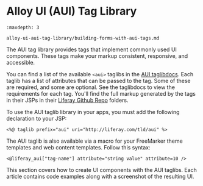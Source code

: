 # Alloy UI (AUI) Tag Library

```{toctree}
:maxdepth: 3

alloy-ui-aui-tag-library/building-forms-with-aui-tags.md
```

The AUI tag library provides tags that implement commonly used UI components. These tags make your markup consistent, responsive, and accessible. 

You can find a list of the available `<aui>` taglibs in the [AUI taglibdocs](https://docs.liferay.com/portal/7.2-latest/taglibs/util-taglib/aui/tld-summary.html).  Each taglib has a list of attributes that can be passed to the tag. Some of  these are required, and some are optional. See the taglibdocs to view the  requirements for each tag. You'll find the full markup generated by the tags in  their JSPs in their [Liferay Github Repo](https://github.com/liferay/liferay-portal/tree/7.2.x/portal-web/docroot/html/taglib/aui)  folders.

To use the AUI taglib library in your apps, you must add the following declaration to your JSP:

```markup
<%@ taglib prefix="aui" uri="http://liferay.com/tld/aui" %>
```

The AUI taglib is also available via a macro for your FreeMarker theme templates and web content templates. Follow this syntax:

```markup
<@liferay_aui["tag-name"] attribute="string value" attribute=10 />
```

This section covers how to create UI components with the AUI taglibs. Each article contains code examples along with a screenshot of the resulting UI. 
